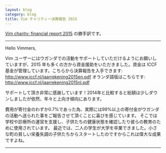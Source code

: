 ```yaml
---
layout: blog
category: blog
title: Vim チャリティー決算報告 2015
---
```


[Vim charity: financial report 2015](https://groups.google.com/forum/#!topic/vim_use/1FDE8MpXzb4) の勝手訳です。


-----

Hello Vimmers,

Vim ユーザーにはウガンダでの活動をサポートしていただけるようにお願いしていますが、2015 年も多くの方から資金援助をいただきました。資金は ICCF 基金が管理しています。こちらから決算報告を入手できます: <http://www.iccf.nl/jaarrekening2015en.pdf>
オランダ語版はこちらです: <http://www.iccf.nl/jaarrekening2015nl.pdf>

サポートして頂き非常に感謝しています！2014年と比較すると総額は少しダウンしましたが依然、年々と上向き傾向にあります。

費用が寄付金のわずか0.7%であった為、実際には99%以上の寄付金がウガンダの活動へ送られた事をご報告させて頂くことに喜びを感じています。
そこでは学校や診療所の運営を支援し、子供たちの健康状態を確認したり彼らの教育のために使用されています。
最近では、二人の学生が大学を卒業できました。小さな町の貧しい栄養失調の子供たちからスタートしたのですからこれは偉大な成果ですよね。

-----
